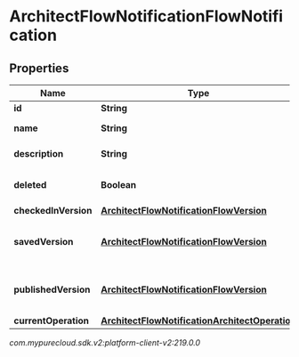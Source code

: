 # ArchitectFlowNotificationFlowNotification


## Properties

| Name | Type | Description | Notes |
| ------------ | ------------- | ------------- | ------------- |
| **id** | **String** | The flow ID |  [optional] |
| **name** | **String** | The flow name |  [optional] |
| **description** | **String** | The flow description |  [optional] |
| **deleted** | **Boolean** | The flow deleted state |  [optional] |
| **checkedInVersion** | [**ArchitectFlowNotificationFlowVersion**](ArchitectFlowNotificationFlowVersion) |  |  [optional] |
| **savedVersion** | [**ArchitectFlowNotificationFlowVersion**](ArchitectFlowNotificationFlowVersion) | A bare-bones flow version object |  [optional] |
| **publishedVersion** | [**ArchitectFlowNotificationFlowVersion**](ArchitectFlowNotificationFlowVersion) | A bare-bones flow version object |  [optional] |
| **currentOperation** | [**ArchitectFlowNotificationArchitectOperation**](ArchitectFlowNotificationArchitectOperation) |  |  [optional] |




_com.mypurecloud.sdk.v2:platform-client-v2:219.0.0_
